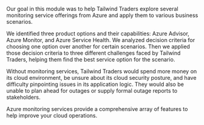 Our goal in this module was to help Tailwind Traders explore several monitoring service offerings from Azure and apply them to various business scenarios.

We identified three product options and their capabilities: Azure Advisor, Azure Monitor, and Azure Service Health. We analyzed decision criteria for choosing one option over another for certain scenarios. Then we applied those decision criteria to three different challenges faced by Tailwind Traders, helping them find the best service option for the scenario.

Without monitoring services, Tailwind Traders would spend more money on its cloud environment, be unsure about its cloud security posture, and have difficulty pinpointing issues in its application logic. They would also be unable to plan ahead for outages or supply formal outage reports to stakeholders.

Azure monitoring services provide a comprehensive array of features to help improve your cloud operations.
